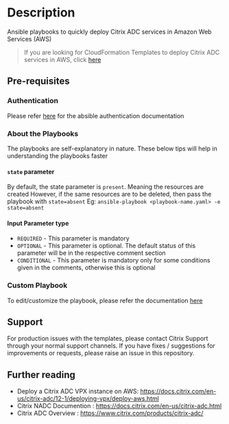 
# Description

Ansible playbooks to quickly deploy Citrix ADC services in Amazon Web Services (AWS)

> If you are looking for CloudFormation Templates to deploy Citrix ADC services in AWS, click [here](https://github.com/citrix/citrix-adc-aws-cloudformation)

## Pre-requisites

### Authentication

Please refer [here](https://docs.ansible.com/ansible/latest/scenario_guides/guide_aws.html#authentication) for the absible authentication documentation

### About the Playbooks

The playbooks are self-explanatory in nature. These below tips will help in understanding the playbooks faster

#### `state` parameter

By default, the state parameter is `present`. Meaning the resources are created
However, if the same resources are to be deleted, then pass the playbook with `state=absent`
Eg: `ansible-playbook <playbook-name.yaml> -e state=absent`

#### Input Parameter type

- `REQUIRED` - This parameter is mandatory
- `OPTIONAL` - This parameter is optional. The default status of this parameter will be in the respective comment section
- `CONDITIONAL` - This parameter is mandatory only for some conditions given in the comments, otherwise this is optional

### Custom Playbook

To edit/customize the playbook, please refer the documentation [here](https://docs.ansible.com/ansible/latest/modules/cloudformation_module.html)

## Support
For production issues with the templates, please contact Citrix Support through your normal support channels. If you have fixes / suggestions for improvements or requests, please raise an issue in this repository. 

## Further reading
- Deploy a Citrix ADC VPX instance on AWS: https://docs.citrix.com/en-us/citrix-adc/12-1/deploying-vpx/deploy-aws.html
- Citrix NADC Documention : https://docs.citrix.com/en-us/citrix-adc.html
- Citrix ADC Overview : https://www.citrix.com/products/citrix-adc/
